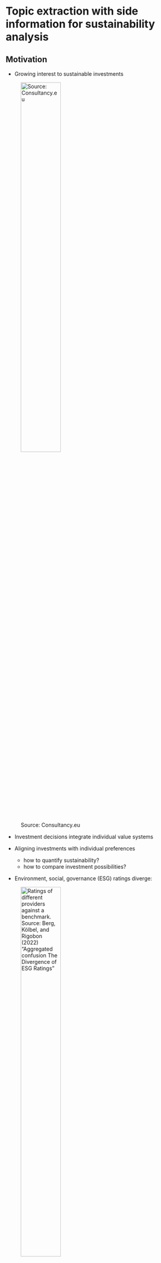 # Topic extraction with side information for sustainability analysis

## Motivation

-   Growing interest to sustainable investments

<figure>
<img src="images/sinvest1.png" style="width:50.0%"
alt="Source: Consultancy.eu" />
<figcaption aria-hidden="true">Source: Consultancy.eu</figcaption>
</figure>

-   Investment decisions integrate individual value systems

-   Aligning investments with individual preferences

    -   how to quantify sustainability?
    -   how to compare investment possibilities?

-   Environment, social, governance (ESG) ratings diverge:

<figure>
<img src="./images/esg_ratings.png" style="width:50.0%"
alt="Ratings of different providers against a benchmark. Source: Berg, Kölbel, and Rigobon (2022) “Aggregated confusion The Divergence of ESG Ratings”" />
<figcaption aria-hidden="true">Ratings of different providers against a
benchmark. Source: <span class="citation" data-cites="berg2022">Berg,
Kölbel, and Rigobon (2022)</span> “Aggregated confusion The Divergence
of ESG Ratings”</figcaption>
</figure>

## Motivation

-   Kang and Kim (2022): Another source of information easily available
    to private investors
    -   corporate responsibility reports
    -   sustainability reports
    -   environmental action reports
-   A systematics e.g. in commonly accepted 17 UN sustainable
    development goals (SDGs) is at hand.

<img src="./images/SDG_posterw.png" style="width:50.0%" />

→ leverage information from these sources via automatic topic extraction
while considering the value system established by the 17 SDGs.

## Methods available

-   Topic analysis: represent each document/ context in a low
    dimensional latent topic space:
    -   Specific for topic extraction: Latent (probabilistic) Semantic
        Analysis, Latent Dirichlet allocation (LDA) and extentions
        thereof.
    -   General purpose matrix factorization (MF) methods: Principal
        component analysis, Non-negativ matrix factorization,
        probabilistic versions and extensions thereof.

<img src="./images/mf.png" style="width:50.0%" />

-   How to embed known structure or side information in the unsupervised
    techniques?
    -   keyword seeded LDA: Watanabe and Zhou (2022) and Eshima, Imai,
        and Sasaki (2023)
    -   graph regularized MF: Rao et al. (2015) and Zhang et al. (2020)
        (recommendations)
    -   common subspace projection/ subspace alignment (Fernando et
        al. (2013) for domain adaptation)
    -   matrix co-factorization (MCF) techniques: Fang and Si (2011)
        (user communities) and Luo et al. (2019) (recommender systems)

→ adopt MCF for topic extraction with side information.

## Our approach

Decompose two term-context matrices (*M* from the sustainability reports
and *C* from the SDG texts) jointly.

<img src="./images/mf2.png" style="width:100.0%" />

-   *M* is the (weighted) term-context matrix for the corporate reports
    with dimensions (*p*×*n*), where *p* is the joint vocabulary.
-   *C* is the (weighted) term-context matrix for the sustainability
    goals with dimensions (*p*×*m*), where *p* is again the joint
    vocabulary.
-   *U* is the term-topic representation matrix of dimensions (*p*×*k*),
    where *k* is the number of topics.
-   *V*/*Q* is the context-topic representation matrix for the
    reports/SGDs of dimensions (*k*×*n*).


The associated MCF problem is then:

min (||*M*−*U*<sup>⊤</sup>*V*||<sup>2</sup>+*λ*||*C*−*U*<sup>⊤</sup>*Q*||<sup>2</sup>)

where *λ* adapts the importance of the loss on the second factorization
term.

To preserve the non-negativity of the entries in *M* and *C*, to inhance
interpretability → restrict the components to be non-negative:

s.t. *U*,*V*,*Q*≥0 elementwise.

<!--
## Our approach

- why to consider side information? align the topics with a known structure
- why a MCF method? flexible representation in a common low dimensional space
- why Frobenius norm? fast optimization, but other loss specifications are possible.
- why non-negative MCF? enhances the interpretability and sparsity of the resulting topics.
-->

## The algorithm

-   alternating minimization/ alternating projection
-   hierarchical non-negative alternating least squares (HALS) of
    Cichocki, Zdunek, and Amari (2007)
-   with a modification for the co-factorization setup

*X*<sub>*k*</sub> denotes the *k*th row of the matrix *X* and
*X*<sub>−*k*</sub> denotes the matrix without its *k*th row.

## The data

-   Corporate responsibility/sustainability reports: AAPL, AMZ, DELL,
    GOOG, IBM, INTC, MSFT, SSU

-   Time Period: 2013 (or later)-2022

-   17 UN SDGs texts

-   Bag-of-words (two-gramms) → term-context representations with the
    pooled vocabulary

## Optimal *K* and *λ*

-   find the optimal *k* and *λ* in a data-driven fashion, via
    maximizing the **mean coherence**

-   mean coherence $\overline{coh}$: the mean of the logratio topic
    coherence:
    log (*ϵ*+*T**C**M*<sub>*x*, *y*</sub>) − log (*T**C**M*<sub>*y*, *y*</sub>)
    for two terms *x*, *y* with *T**C**M* being the in-sample term
    co-occurrence matrix.

-   for *K* = 8, *λ* = 0:
    $coh\_{sustainability\\\_reports} =-1.3048, coh\_{SDGs}= -7.7671 , \overline{coh} = {\color{red}{-4.5359}}$

-   for *K* = 8, *λ* = 350:
    $coh\_{sustainability\\\_reports} =-2.6230, coh\_{SDGs}= -0.9374 , \overline{coh} = {\color{teal}{ -1.7802}}$


<img src="sustain_dim_md_files/figure-markdown_strict/unnamed-chunk-2-1.png" style="display: block; margin: auto;" />

## Results: the topics

<img src="sustain_dim_md_files/figure-markdown_strict/unnamed-chunk-6-1.png" style="display: block; margin: auto;" />


<img src="./images/goals_approx3.png" style="width:90.0%" />

<!--
## Results: the distances

- distance matrix
-->
<!--
## Results: the distances
-->

## Results: approximation in two dimensions

<img src="sustain_dim_md_files/figure-markdown_strict/unnamed-chunk-11-1.png" style="display: block; margin: auto;" />
<!--
## Results: individual preferences 

- construct your own goal preferences: e.g. equal weights for SDGs 4, 12,16
-->

<!--
- Distance-based rating: INTC_2022, AMZ_2022., DELL_2022
-->

## Results: the distributional distances

-   Consider reports/SDGs as **distributions**/**histogramms**

-   Find an optimal transport plan *T*<sup>\*</sup>, such that: where
    *C**o**s**t* ∈ ℝ<sup>*n* × *n*</sup> is the cost matrix,
    *T* ∈ ℝ<sup>*n* × *n*</sup> is the transport plan matrix and
    **p**, **q** are (term) probability vectors.

<img src="tp.png" style="width:40.0%" />

(Source:
<http://alexhwilliams.info/itsneuronalblog/2020/10/09/optimal-transport/#f5b>
)

-   Consider reports/SDGs as **distributions**/**histogramms**

-   Find an optimal transport plan *T*<sup>\*</sup>, such that:

Lee et al. (2022) cosine dissimilarity as cost for optimal transport
plan (contextualized mover’s distance,CMD):
$$Cost\_{ij}^{CMD}=1-\frac{x\_i^\top x\_j}{||x\_i||||x\_j||}$$

with *x*<sub>*k*</sub>, *k* = 1, …, *n* being the topic-term embedding
for the *k*th term.

-   Take the minimized total cost:
    *C**o**s**t*<sup>\*</sup> = ∑<sub>*i*</sub>∑<sub>*j*</sub>*T*<sub>*i**j*</sub><sup>\*</sup>*C**o**s**t*<sub>*i**j*</sub><sup>*C**M**D*</sup>
    to compare reports and SDGs as word distributions.

## Results: distributional distances

<img src="sustain_dim_md_files/figure-markdown_strict/unnamed-chunk-18-1.png" style="display: block; margin: auto;" />

<img src="sustain_dim_md_files/figure-markdown_strict/unnamed-chunk-19-1.png" style="display: block; margin: auto;" />

## Summary

-   Topic extraction with side information → low dim. representation in
    a prestructured topic space.

-   Projection on a common subspace via non-negative matrix
    co-factorization, using an algorithm which is easily implemented and
    delivers interpretable results.

-   The resulting topic-term embeddings are used to compare the
    documents via the optimal transport metric which assists financial
    decisions under SDGs based preferences.

## References

Berg, Florian, Julian F Kölbel, and Roberto Rigobon. 2022. “<span
class="nocase">Aggregate Confusion: The Divergence of ESG
Ratings\*</span>.” *Review of Finance* 26 (6): 1315–44.
<https://doi.org/10.1093/rof/rfac033>.

Cichocki, Andrzej, Rafal Zdunek, and Shun-ichi Amari. 2007.
“Hierarchical ALS Algorithms for Nonnegative Matrix and 3D Tensor
Factorization.” In *Independent Component Analysis and Signal
Separation*, edited by Mike E. Davies, Christopher J. James, Samer A.
Abdallah, and Mark D. Plumbley, 169–76. Berlin, Heidelberg: Springer
Berlin Heidelberg.

Eshima, Shusei, Kosuke Imai, and Tomoya Sasaki. 2023. “Keyword Assisted
Topic Models.” <https://arxiv.org/abs/2004.05964>.

Fang, Yi, and Luo Si. 2011. “Matrix Co-Factorization for Recommendation
with Rich Side Information and Implicit Feedback.” In *Proceedings of
the 2nd International Workshop on Information Heterogeneity and Fusion
in Recommender Systems*, 65–69. HetRec ’11. New York, NY, USA:
Association for Computing Machinery.
<https://doi.org/10.1145/2039320.2039330>.

Fernando, Basura, Amaury Habrard, Marc Sebban, and Tinne Tuytelaars.
2013. “Unsupervised Visual Domain Adaptation Using Subspace Alignment.”
In *2013 IEEE International Conference on Computer Vision*, 2960–67.
<https://doi.org/10.1109/ICCV.2013.368>.

Kang, Hyewon, and Jinho Kim. 2022. “Analyzing and Visualizing Text
Information in Corporate Sustainability Reports Using Natural Language
Processing Methods.” *Applied Sciences* 12 (11).
<https://doi.org/10.3390/app12115614>.

Lee, Seonghyeon, Dongha Lee, Seongbo Jang, and Hwanjo Yu. 2022. “Toward
Interpretable Semantic Textual Similarity via Optimal Transport-Based
Contrastive Sentence Learning.” In *Proceedings of the 60th Annual
Meeting of the Association for Computational Linguistics (Volume 1: Long
Papers)*, 5969–79. Dublin, Ireland: Association for Computational
Linguistics. <https://doi.org/10.18653/v1/2022.acl-long.412>.

Luo, Ling, Haoran Xie, Yanghui Rao, and Fu Lee Wang. 2019. “Personalized
Recommendation by Matrix Co-Factorization with Tags and Time
Information.” *Expert Systems with Applications* 119: 311–21.
https://doi.org/<https://doi.org/10.1016/j.eswa.2018.11.003>.

Rao, Nikhil, Hsiang-Fu Yu, Pradeep K Ravikumar, and Inderjit S Dhillon.
2015. “Collaborative Filtering with Graph Information: Consistency and
Scalable Methods.” In *Advances in Neural Information Processing
Systems*, edited by C. Cortes, N. Lawrence, D. Lee, M. Sugiyama, and R.
Garnett. Vol. 28. Curran Associates, Inc.
<https://proceedings.neurips.cc/paper_files/paper/2015/file/f4573fc71c731d5c362f0d7860945b88-Paper.pdf>.

Watanabe, Kohei, and Yuan Zhou. 2022. “Theory-Driven Analysis of Large
Corpora: Semisupervised Topic Classification of the UN Speeches.”
*Social Science Computer Review* 40 (2): 346–66.
<https://doi.org/10.1177/0894439320907027>.

Zhang, Yupei, Yue Yun, Huan Dai, Jiaqi Cui, and Xuequn Shang. 2020.
“Graphs Regularized Robust Matrix Factorization and Its Application on
Student Grade Prediction.” *Applied Sciences* 10 (5).
<https://doi.org/10.3390/app10051755>.

[1] Hochschule für Wirtschaft und Recht Berlin; <osipenko@hwr-berlin.de>


